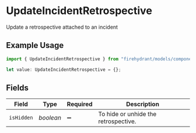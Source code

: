 # UpdateIncidentRetrospective

Update a retrospective attached to an incident

## Example Usage

```typescript
import { UpdateIncidentRetrospective } from "firehydrant/models/components";

let value: UpdateIncidentRetrospective = {};
```

## Fields

| Field                                | Type                                 | Required                             | Description                          |
| ------------------------------------ | ------------------------------------ | ------------------------------------ | ------------------------------------ |
| `isHidden`                           | *boolean*                            | :heavy_minus_sign:                   | To hide or unhide the retrospective. |